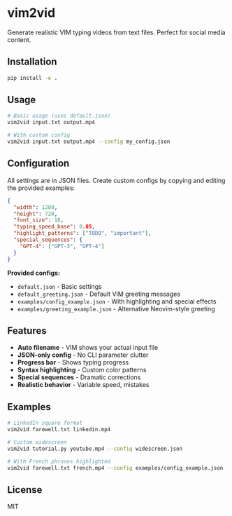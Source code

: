 # vim2vid

Generate realistic VIM typing videos from text files. Perfect for social media content.

## Installation

```bash
pip install -e .
```

## Usage

```bash
# Basic usage (uses default.json)
vim2vid input.txt output.mp4

# With custom config
vim2vid input.txt output.mp4 --config my_config.json
```

## Configuration

All settings are in JSON files. Create custom configs by copying and editing the provided examples:

```json
{
  "width": 1280,
  "height": 720,
  "font_size": 18,
  "typing_speed_base": 0.05,
  "highlight_patterns": ["TODO", "important"],
  "special_sequences": {
    "GPT-4": ["GPT-3", "GPT-4"]
  }
}
```

**Provided configs:**
- `default.json` - Basic settings
- `default_greeting.json` - Default VIM greeting messages
- `examples/config_example.json` - With highlighting and special effects
- `examples/greeting_example.json` - Alternative Neovim-style greeting

## Features

- **Auto filename** - VIM shows your actual input file
- **JSON-only config** - No CLI parameter clutter
- **Progress bar** - Shows typing progress
- **Syntax highlighting** - Custom color patterns
- **Special sequences** - Dramatic corrections
- **Realistic behavior** - Variable speed, mistakes

## Examples

```bash
# LinkedIn square format
vim2vid farewell.txt linkedin.mp4

# Custom widescreen
vim2vid tutorial.py youtube.mp4 --config widescreen.json

# With French phrases highlighted  
vim2vid farewell.txt french.mp4 --config examples/config_example.json
```

## License

MIT